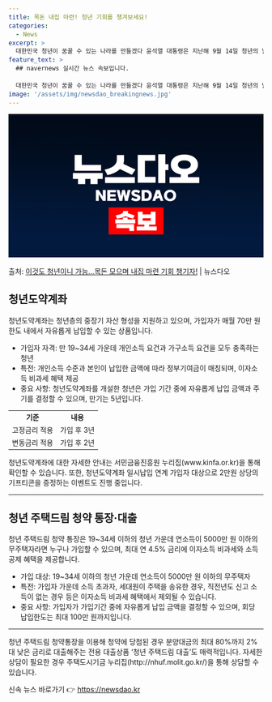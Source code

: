 ```yaml
---
title: 목돈 내집 마련! 청년 기회를 챙겨보세요!
categories:
  - News
excerpt: >
  대한민국 청년이 꿈꿀 수 있는 나라를 만들겠다 윤석열 대통령은 지난해 9월 14일 청년의 날 기념식에서 대한…
feature_text: >
  ## navernews 실시간 뉴스 속보입니다.

  대한민국 청년이 꿈꿀 수 있는 나라를 만들겠다 윤석열 대통령은 지난해 9월 14일 청년의 날 기념식에서 대한…
image: '/assets/img/newsdao_breakingnews.jpg'
---
```


![뉴스다오 속보](/assets/img/newsdao_breakingnews.jpg)

<p>출처: <a href="https://newsdao.kr/3250" rel="dofollow">이것도 청년이니 가능…목돈 모으며 내집 마련 기회 챙기자!</a> | 뉴스다오</p>

<h2 data-ke-size="size26">청년도약계좌</h2>
<p data-ke-size="size16">청년도약계좌는 청년층의 중장기 자산 형성을 지원하고 있으며, 가입자가 매월 70만 원 한도 내에서 자유롭게 납입할 수 있는 상품입니다.</p>
<ul>
  <li>가입자 자격: 만 19~34세 가운데 개인소득 요건과 가구소득 요건을 모두 충족하는 청년</li>
  <li>특전: 개인소득 수준과 본인이 납입한 금액에 따라 정부기여금이 매칭되며, 이자소득 비과세 혜택 제공</li>
  <li>중요 사항: 청년도약계좌를 개설한 청년은 가입 기간 중에 자유롭게 납입 금액과 주기를 결정할 수 있으며, 만기는 5년입니다.</li>
</ul>
<table>
  <tr>
    <td style="text-align: center; height: 17px;"><b>기준</b></td>
    <td style="text-align: center; height: 17px;"><b>내용</b></td>
  </tr>
  <tr>
    <td style="text-align: center; height: 17px;">고정금리 적용</td>
    <td style="text-align: center; height: 17px;">가입 후 3년</td>
  </tr>
  <tr>
    <td style="text-align: center; height: 17px;">변동금리 적용</td>
    <td style="text-align: center; height: 17px;">가입 후 2년</td>
  </tr>
</table>
<p data-ke-size="size16">청년도약계좌에 대한 자세한 안내는 서민금융진흥원 누리집(www.kinfa.or.kr)을 통해 확인할 수 있습니다. 또한, 청년도약계좌 일시납입 연계 가입자 대상으로 2만원 상당의 기프티콘을 증정하는 이벤트도 진행 중입니다.</p>
<hr>

<h2 data-ke-size="size26">청년 주택드림 청약 통장·대출</h2>
<p data-ke-size="size16">청년 주택드림 청약 통장은 19~34세 이하의 청년 가운데 연소득이 5000만 원 이하의 무주택자라면 누구나 가입할 수 있으며, 최대 연 4.5% 금리에 이자소득 비과세와 소득공제 혜택을 제공합니다.</p>
<ul>
  <li>가입 대상: 19~34세 이하의 청년 가운데 연소득이 5000만 원 이하의 무주택자</li>
  <li>특전: 가입자 가운데 소득 초과자, 세대원이 주택을 송유한 경우, 직전년도 신고 소득이 없는 경우 등은 이자소득 비과세 혜택에서 제외될 수 있습니다.</li>
  <li>중요 사항: 가입자가 가입기간 중에 자유롭게 납입 금액을 결정할 수 있으며, 회당 납입한도는 최대 100만 원까지입니다.</li>
</ul>
<hr>
<p data-ke-size="size16">청년 주택드림 청약통장을 이용해 청약에 당첨된 경우 분양대금의 최대 80%까지 2%대 낮은 금리로 대출해주는 전용 대출상품 ‘청년 주택드림 대출’도 매력적입니다. 자세한 상담이 필요한 경우 주택도시기금 누리집(http://nhuf.molit.go.kr/)을 통해 상담할 수 있습니다.</p> 

신속 뉴스 바로가기 👉 <a href="https://newsdao.kr" rel="dofollow">https://newsdao.kr</a>


